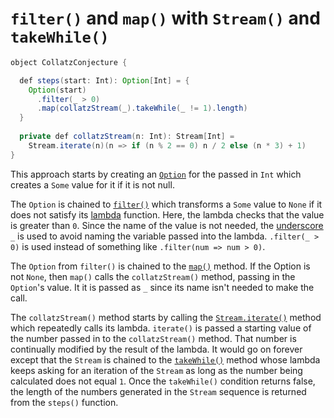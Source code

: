 # `filter()` and `map()` with `Stream()` and `takeWhile()`

```java
object CollatzConjecture {

  def steps(start: Int): Option[Int] = {
    Option(start)
      .filter(_ > 0)
      .map(collatzStream(_).takeWhile(_ != 1).length)
  }
  
  private def collatzStream(n: Int): Stream[Int] =
    Stream.iterate(n)(n => if (n % 2 == 0) n / 2 else (n * 3) + 1)
}
```

This approach starts by creating an [`Option`][option] for the passed in `Int` which creates a `Some` value for it if it is not null.

The `Option` is chained to [`filter()`][filter] which transforms a `Some` value to `None` if it does not satisfy its [lambda][lambda] function.
Here, the lambda checks that the value is greater than `0`.
Since the name of the value is not needed, the [underscore][underscore] `_` is used to avoid naming the variable passed into the lambda.
`.filter(_ > 0)` is used instead of something like `.filter(num => num > 0)`.

The `Option` from `filter()` is chained to the [`map()`][map] method.
If the Option is not `None`, then `map()` calls the `collatzStream()` method, passing in the `Option`'s value.
It it is passed as `_` since its name isn't needed to make the call.

The `collatzStream()` method starts by calling the [`Stream.iterate()`][stream] method which repeatedly calls its lambda.
`iterate()` is passed a starting value of the number passed in to the `collatzStream()` method.
That number is continually modified by the result of the lambda.
It would go on forever except that the `Stream` is chained to the [`takeWhile()`][takewhile] method whose lambda
keeps asking for an iteration of the `Stream` as long as the number being calculated does not equal `1`.
Once the `takeWhile()` condition returns false, the length of the numbers generated in the `Stream` sequence is returned from the `steps()` function.

[option]: https://www.baeldung.com/scala/option-type
[filter]: https://www.scala-lang.org/api/2.13.6/scala/Option.html#filter(p:A=%3EBoolean):Option[A]
[lambda]: https://www.geeksforgeeks.org/lambda-expression-in-scala/
[underscore]: https://www.baeldung.com/scala/underscore
[map]: https://www.scala-lang.org/api/2.13.6/scala/Option.html#map[B](f:A=%3EB):Option[B]
[stream]: https://www.scala-lang.org/api/2.13.6/scala/collection/immutable/Stream$.html#iterate[A](start:A)(f:A=%3EA):scala.collection.immutable.Stream[A]
[takewhile]: https://www.scala-lang.org/api/2.13.6/scala/collection/immutable/Stream.html#takeWhile(p:A=%3EBoolean):C
